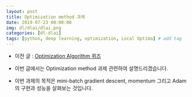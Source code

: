 ```yaml
---
layout: post
title: Optimization method 과제 
date: 2019-07-23 00:00:00
img: dl/dlai/dlai.png
categories: [dl-dlai] 
tags: [python, deep learning, optimization, Local Optima] # add tag
---
```


- 이전 글 : [Optimization Algorithm 퀴즈](https://gaussian37.github.io/dl-dlai-optimization_algorithm_quiz/)

- 이번 글에서는 Optimization method 과제 관련하여 설명드리겠습니다.
- 이번 과제의 목적은 mini-batch gradient descent, momentum 그리고 Adam의 구현과 성능을 살펴보는 것입니다.




